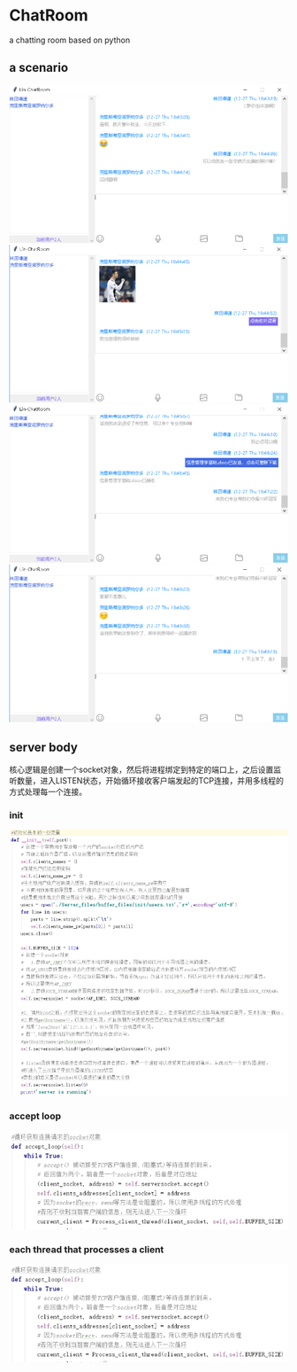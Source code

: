 # ChatRoom
a chatting room based on python

## a scenario 
![](https://github.com/Lintianqianjin/ChatRoom/blob/master/MD_imgs/scene1.png)  
![](https://github.com/Lintianqianjin/ChatRoom/blob/master/MD_imgs/scene2.png)  
![](https://github.com/Lintianqianjin/ChatRoom/blob/master/MD_imgs/scene3.png)  
![](https://github.com/Lintianqianjin/ChatRoom/blob/master/MD_imgs/scene4.png)  

## server body
核心逻辑是创建一个socket对象，然后将进程绑定到特定的端口上，之后设置监听数量，进入LISTEN状态，开始循环接收客户端发起的TCP连接，并用多线程的方式处理每一个连接。  
### init
![](https://github.com/Lintianqianjin/ChatRoom/blob/master/MD_imgs/serverMain.png)  
### accept loop
![](https://github.com/Lintianqianjin/ChatRoom/blob/master/MD_imgs/accept_loop.png)  
### each thread that processes a client
![](https://github.com/Lintianqianjin/ChatRoom/blob/master/MD_imgs/accept_loop.png)  
